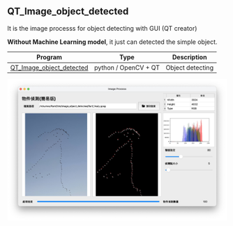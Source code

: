 QT_Image_object_detected
-
It is the image processs for object detecting with GUI (QT creator)

**Without Machine Learning model**, it just can detected the simple object.


| Program | Type | Description |
|-------|-------|-------|
| [QT_Image_object_detected](https://github.com/JIK-JHONG/side_project/blob/main/QT_Image_object_detected) | python / OpenCV + QT | Object detecting |


![Review](https://github.com/JIK-JHONG/side_project/blob/main/QT_Image_object_detected/demo.jpeg) 
